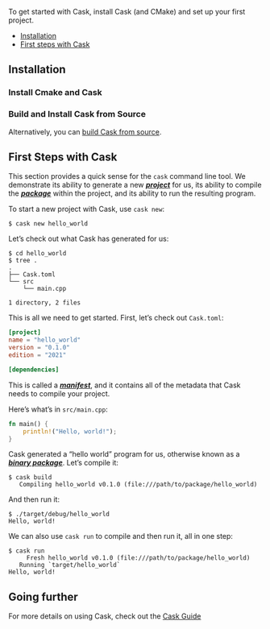 To get started with Cask, install Cask (and CMake) and set up your first project.

* [Installation](#Installation)
* [First steps with Cask](#First-Steps-with-Cask)

## Installation
### Install Cmake and Cask
### Build and Install Cask from Source
Alternatively, you can [build Cask from source][compiling-from-source].

## First Steps with Cask

This section provides a quick sense for the `cask` command line tool. We
demonstrate its ability to generate a new [***project***][def-project] for us,
its ability to compile the [***package***][def-package] within the project, and
its ability to run the resulting program.

To start a new project with Cask, use `cask new`:

```console
$ cask new hello_world
```
[comment]: <> (Cask defaults to `--bin` to make a binary program. To make a library, we would pass `--lib`, instead.)

Let’s check out what Cask has generated for us:

```console
$ cd hello_world
$ tree .
.
├── Cask.toml
└── src
    └── main.cpp

1 directory, 2 files
```

This is all we need to get started. First, let’s check out `Cask.toml`:

```toml
[project]
name = "hello_world"
version = "0.1.0"
edition = "2021"

[dependencies]
```

This is called a [***manifest***][def-manifest], and it contains all of the
metadata that Cask needs to compile your project.

Here’s what’s in `src/main.cpp`:

```rust
fn main() {
    println!("Hello, world!");
}
```

Cask generated a “hello world” program for us, otherwise known as a
[***binary package***][def-package]. Let’s compile it:

```console
$ cask build
   Compiling hello_world v0.1.0 (file:///path/to/package/hello_world)
```

And then run it:

```console
$ ./target/debug/hello_world
Hello, world!
```

We can also use `cask run` to compile and then run it, all in one step:

```console
$ cask run
     Fresh hello_world v0.1.0 (file:///path/to/package/hello_world)
   Running `target/hello_world`
Hello, world!
```

## Going further

For more details on using Cask, check out the [Cask Guide](../guide/index.md)

[def-package]:   appendix.md#package     '"package" (glossary entry)'
[def-manifest]:  ../appendix/glossary.md#manifest  '"manifest" (glossary entry)'
[def-project]:   appendix.md#project   '"project" (glossary entry)'
[compiling-from-source]: (https://github.com/cplusplus-lang/cask#compiling-from-source)
